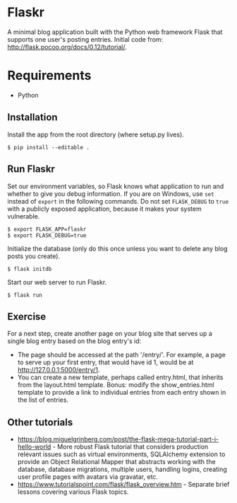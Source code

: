 # Flaskr
A minimal blog application built with the Python web framework Flask that supports one user's posting entries. Initial code from: http://flask.pocoo.org/docs/0.12/tutorial/.

# Requirements
* Python

## Installation
Install the app from the root directory (where setup.py lives).
```
$ pip install --editable .
```

## Run Flaskr
Set our environment variables, so Flask knows what application to run and whether to give you debug information. If you are on Windows, use `set` instead of `export` in the following commands. Do not set `FLASK_DEBUG` to `true` with a publicly exposed application, because it makes your system vulnerable.
```
$ export FLASK_APP=flaskr
$ export FLASK_DEBUG=true
```

Initialize the database (only do this once unless you want to delete any blog posts you create).
```
$ flask initdb
```

Start our web server to run Flaskr.
```
$ flask run
```

## Exercise
For a next step, create another page on your blog site that serves up a single blog entry based on the blog entry's id:
* The page should be accessed at the path '/entry/<id>'. For example, a page to serve up your first entry, that would have id 1, would be at http://127.0.0.1:5000/entry/1.
* You can create a new template, perhaps called entry.html, that inherits from the layout.html template.
Bonus: modify the show_entries.html template to provide a link to individual entries from each entry shown in the list of entries.

## Other tutorials
 * https://blog.miguelgrinberg.com/post/the-flask-mega-tutorial-part-i-hello-world - More robust Flask tutorial that considers production relevant issues such as virtual environments, SQLAlchemy extension to provide an Object Relational Mapper that abstracts working with the database, database migrations, multiple users, handling logins, creating user profile pages with avatars via gravatar, etc.
 * https://www.tutorialspoint.com/flask/flask_overview.htm - Separate brief lessons covering various Flask topics.
